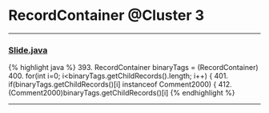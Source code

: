# RecordContainer @Cluster 3

***

### [Slide.java](https://searchcode.com/codesearch/view/97394313/)
{% highlight java %}
393. RecordContainer binaryTags = (RecordContainer)
400.   for(int i=0; i<binaryTags.getChildRecords().length; i++) {
401.     if(binaryTags.getChildRecords()[i] instanceof Comment2000) {
412.           (Comment2000)binaryTags.getChildRecords()[i]
{% endhighlight %}

***

